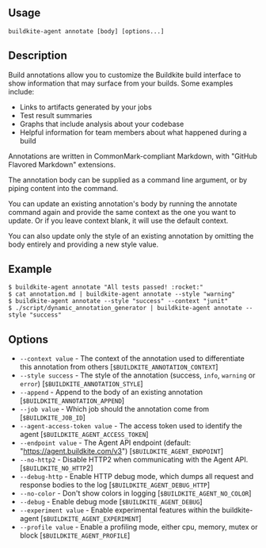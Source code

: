 ## Usage

`buildkite-agent annotate [body] [options...]`

## Description

Build annotations allow you to customize the Buildkite build interface to
show information that may surface from your builds. Some examples include:

- Links to artifacts generated by your jobs
- Test result summaries
- Graphs that include analysis about your codebase
- Helpful information for team members about what happened during a build

Annotations are written in CommonMark-compliant Markdown, with "GitHub
Flavored Markdown" extensions.

The annotation body can be supplied as a command line argument, or by piping
content into the command.

You can update an existing annotation's body by running the annotate command
again and provide the same context as the one you want to update. Or if you
leave context blank, it will use the default context.

You can also update only the style of an existing annotation by omitting the
body entirely and providing a new style value.

## Example

    $ buildkite-agent annotate "All tests passed! :rocket:"
    $ cat annotation.md | buildkite-agent annotate --style "warning"
    $ buildkite-agent annotate --style "success" --context "junit"
    $ ./script/dynamic_annotation_generator | buildkite-agent annotate --style "success"

## Options

* `--context value` - The context of the annotation used to differentiate this annotation from others [`$BUILDKITE_ANNOTATION_CONTEXT`]
* `--style success` - The style of the annotation (success, `info`, `warning` or `error`) [`$BUILDKITE_ANNOTATION_STYLE`]
* `--append` - Append to the body of an existing annotation [`$BUILDKITE_ANNOTATION_APPEND`]
* `--job value` - Which job should the annotation come from [`$BUILDKITE_JOB_ID`]
* `--agent-access-token value` - The access token used to identify the agent [`$BUILDKITE_AGENT_ACCESS_TOKEN`]
* `--endpoint value` - The Agent API endpoint (default: "https://agent.buildkite.com/v3") [`$BUILDKITE_AGENT_ENDPOINT`]
* `--no-http2` - Disable HTTP2 when communicating with the Agent API. [`$BUILDKITE_NO_HTTP`2]
* `--debug-http` - Enable HTTP debug mode, which dumps all request and response bodies to the log [`$BUILDKITE_AGENT_DEBUG_HTTP`]
* `--no-color` - Don't show colors in logging [`$BUILDKITE_AGENT_NO_COLOR`]
* `--debug` - Enable debug mode [`$BUILDKITE_AGENT_DEBUG`]
* `--experiment value` - Enable experimental features within the buildkite-agent [`$BUILDKITE_AGENT_EXPERIMENT`]
* `--profile value` - Enable a profiling mode, either cpu, memory, mutex or block [`$BUILDKITE_AGENT_PROFILE`]

